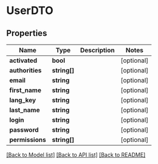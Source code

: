 # UserDTO

## Properties
Name | Type | Description | Notes
------------ | ------------- | ------------- | -------------
**activated** | **bool** |  | [optional] 
**authorities** | **string[]** |  | [optional] 
**email** | **string** |  | [optional] 
**first_name** | **string** |  | [optional] 
**lang_key** | **string** |  | [optional] 
**last_name** | **string** |  | [optional] 
**login** | **string** |  | [optional] 
**password** | **string** |  | [optional] 
**permissions** | **string[]** |  | [optional] 

[[Back to Model list]](../README.md#documentation-for-models) [[Back to API list]](../README.md#documentation-for-api-endpoints) [[Back to README]](../README.md)


